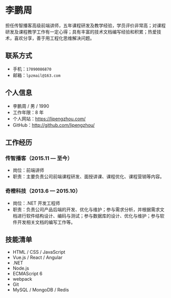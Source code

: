 # 李鹏周

担任传智播客高级前端讲师，五年课程研发及教学经验，学员评价非常高；对课程研发及课程教学工作有一定心得；具有丰富的技术文档编写经验和积累；热爱技术，喜欢分享，善于用工程化思维解决问题。



## 联系方式

- 手机：`17090086870`
- 邮箱：`lpzmail@163.com`



## 个人信息

- 李鹏周 / 男 / 1990
- 工作年限：8 年
- 个人网站：https://lipengzhou.com/
- GitHub：http://github.com/lipengzhou/



## 工作经历

### 传智播客（2015.11 — 至今）

- 岗位：前端讲师
- 职责：主要负责公司前端课程研发、面授讲课、课程优化、课程营销等内容。

### 奇橙科技（2013.6 — 2015.10）

- 岗位：.NET 开发工程师
- 职责：负责公司产品后端的开发、优化与维护；参与需求分析，并根据需求文档进行软件结构设计、编码与测试；参与数据库的设计、优化与维护；参与软件开发相关文档的编写工作等。



## 技能清单

- HTML / CSS / JavaScript
- Vue.js / React / Angular
- .NET
- Node.js
- ECMAScript 6
- webpack
- Git
- MySQL / MongoDB / Redis

